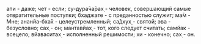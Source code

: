 апи - даже; чет - если; су-дура̄ча̄рах̣ - человек, совершающий самые отвратительные поступки; бхаджате - с преданностью служит; ма̄м - Мне; ананйа-бха̄к - целеустремленный; са̄дхух̣ - святой; эва - безусловно; сах̣ - он; мантавйах̣ - тот, кого следует считать; самйак - всецело; вйаваситах̣ - исполненный решимости; хи - конечно; сах̣ - он.